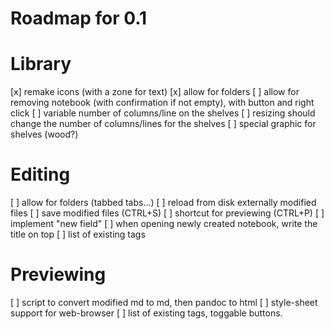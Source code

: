Roadmap for 0.1
===============

# Library
[x] remake icons (with a zone for text)
[x] allow for folders
[ ] allow for removing notebook (with confirmation if not empty), with button
    and right click
[ ] variable number of columns/line on the shelves
[ ] resizing should change the number of columns/lines for the shelves
[ ] special graphic for shelves (wood?)

# Editing
[ ] allow for folders (tabbed tabs...)
[ ] reload from disk externally modified files
[ ] save modified files (CTRL+S)
[ ] shortcut for previewing (CTRL+P)
[ ] implement "new field"
[ ] when opening newly created notebook, write the title on top
[ ] list of existing tags

# Previewing
[ ] script to convert modified md to md, then pandoc to html
[ ] style-sheet support for web-browser
[ ] list of existing tags, toggable buttons.
